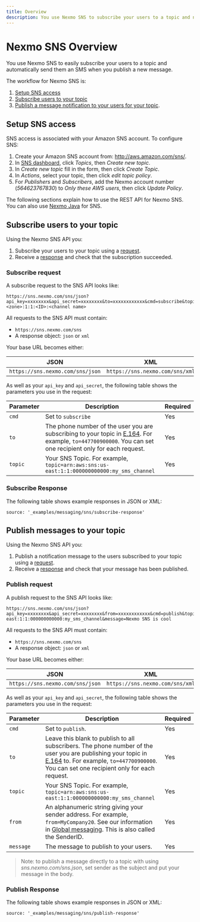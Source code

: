 ```yaml
---
title: Overview
description: You use Nexmo SNS to subscribe your users to a topic and notify them about updates.
---
```


# Nexmo SNS Overview

You use Nexmo SNS to easily subscribe your users to a topic and automatically send them an SMS when you publish a new message.

The workflow for Nexmo SNS is:

1. [Setup SNS access](#setup-sns-access)
2. [Subscribe users to your topic](#subscribe-users-to-your-topic)
3. [Publish a message notification to your users for your topic](#publish-messages-to-your-topic).

## Setup SNS access

SNS access is associated with your Amazon SNS account. To configure SNS:

1. Create your Amazon SNS account from: <http://aws.amazon.com/sns/>.
2. In [SNS dashboard](https://console.aws.amazon.com/sns/home), click *Topics*, then *Create new topic*.
3. In *Create new topic* fill in the form, then click *Create Topic*.
4. In *Actions*, select your topic, then click *edit topic policy*.
5. For *Publishers* and *Subscribers*, add the Nexmo account number (*564623767830*) to *Only these AWS users*, then click *Update Policy*.

The following sections explain how to use the REST API for Nexmo SNS. You can also use [Nexmo Java](https://github.com/Nexmo/nexmo-java) for SNS.

## Subscribe users to your topic

Using the Nexmo SNS API you:
1. Subscribe your users to your topic using a [request](#subscribe-request).
2. Receive a [response](#subscribe-response) and check that the subscription succeeded.

### Subscribe request

A subscribe request to the SNS API looks like:

```
https://sns.nexmo.com/sns/json?api_key=xxxxxxxx&api_secret=xxxxxxxx&to=xxxxxxxxxxxx&cmd=subscribe&topic=arn:aws:sns:<zone>:1:1:<ID>:<channel name>
```

All requests to the SNS API must contain:

* `https://sns.nexmo.com/sns`
* A response object: `json` or `xml`

Your base URL becomes either:

JSON | XML
-- | --
`https://sns.nexmo.com/sns/json` | `https://sns.nexmo.com/sns/xml`

As well as your `api_key` and `api_secret`, the following table shows the parameters you use in the request:

Parameter | Description | Required
-- | -- | --
`cmd` | Set to `subscribe` | Yes
`to` | The phone number of the user you are subscribing to your topic in [E.164](https://en.wikipedia.org/wiki/E.164). For example, `to=447700900000`. You can set one recipient only for each request. | Yes
`topic` | Your SNS Topic. For example, `topic=arn:aws:sns:us-east:1:1:000000000000:my_sms_channel` | Yes

### Subscribe Response

The following table shows example responses in JSON or XML:

```tabbed_examples
source: '_examples/messaging/sns/subscribe-response'
```

## Publish messages to your topic

Using the Nexmo SNS API you:

1. Publish a notification message to the users subscribed to your topic using a [request](#publish-request).
2. Receive a [response](#publish-response) and check that your message has been published.

### Publish request

A publish request to the SNS API looks like:

```
https://sns.nexmo.com/sns/json?api_key=xxxxxxxx&api_secret=xxxxxxxx&from=xxxxxxxxxxxx&cmd=publish&topic=arn:aws:sns:us-east:1:1:000000000000:my_sms_channel&message=Nexmo SNS is cool
```

All requests to the SNS API must contain:

* `https://sns.nexmo.com/sns`
* A response object: `json` or `xml`

Your base URL becomes either:

JSON | XML
-- | --
`https://sns.nexmo.com/sns/json` | `https://sns.nexmo.com/sns/xml`

As well as your `api_key` and `api_secret`, the following table shows the parameters you use in the request:

Parameter | Description | Required
-- | -- | --
`cmd` | Set to `publish`. | Yes
`to` | Leave this blank to publish to all subscribers. The phone number of the user you are publishing your topic in [E.164](https://en.wikipedia.org/wiki/E.164) to. For example, `to=447700900000`. You can set one recipient only for each request. | Yes
`topic` | Your SNS Topic. For example, `topic=arn:aws:sns:us-east:1:1:000000000000:my_sms_channel` | Yes
`from` | An alphanumeric string giving your sender address. For example, `from=MyCompany20`. See our information in [Global messaging](/messaging/sms/guides/global-messaging). This is also called the SenderID. | Yes
`message` | The message to publish to your users. | Yes

> Note: to publish a message directly to a topic with using *sns.nexmo.com/sns.json*, set sender as the subject and put your message in the body.

### Publish Response

The following table shows example responses in JSON or XML:

```tabbed_examples
source: '_examples/messaging/sns/publish-response'
```
